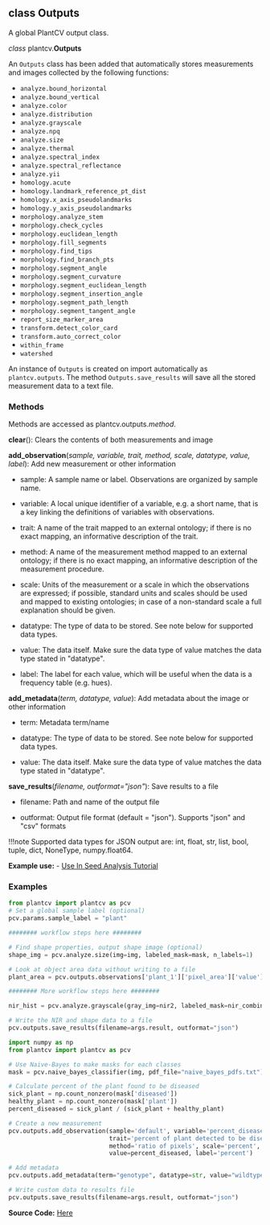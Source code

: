 ## class Outputs 

A global PlantCV output class.

*class* plantcv.**Outputs**

An `Outputs` class has been added that automatically stores measurements and images collected by the following 
functions:

* `analyze.bound_horizontal`
* `analyze.bound_vertical`
* `analyze.color`
* `analyze.distribution`
* `analyze.grayscale`
* `analyze.npq`
* `analyze.size`
* `analyze.thermal` 
* `analyze.spectral_index`
* `analyze.spectral_reflectance`
* `analyze.yii`
* `homology.acute` 
* `homology.landmark_reference_pt_dist`
* `homology.x_axis_pseudolandmarks`
* `homology.y_axis_pseudolandmarks`
* `morphology.analyze_stem`
* `morphology.check_cycles`
* `morphology.euclidean_length`
* `morphology.fill_segments`
* `morphology.find_tips`
* `morphology.find_branch_pts`
* `morphology.segment_angle`
* `morphology.segment_curvature`
* `morphology.segment_euclidean_length`
* `morphology.segment_insertion_angle`
* `morphology.segment_path_length`
* `morphology.segment_tangent_angle` 
* `report_size_marker_area`
* `transform.detect_color_card`
* `transform.auto_correct_color`
* `within_frame`
* `watershed`

An instance of `Outputs` is created on import automatically as `plantcv.outputs`. The method 
`Outputs.save_results` will save all the stored measurement data to a text file. 

### Methods

Methods are accessed as plantcv.outputs.*method*.

**clear**(): Clears the contents of both measurements and image 

**add_observation**(*sample, variable, trait, method, scale, datatype, value, label*): Add new measurement or other information

* sample: A sample name or label. Observations are organized by sample name.

* variable: A local unique identifier of a variable, e.g. a short name, that is a key linking the definitions of variables with observations.

* trait: A name of the trait mapped to an external ontology; if there is no exact mapping, an informative description of the trait.

* method: A name of the measurement method mapped to an external ontology; if there is no exact mapping, an informative description of the measurement procedure.

* scale: Units of the measurement or a scale in which the observations are expressed; if possible, standard units and scales should be used and mapped to existing ontologies; in case of a non-standard scale a full explanation should be given.

* datatype: The type of data to be stored. See note below for supported data types.

* value: The data itself. Make sure the data type of value matches the data type stated in "datatype". 

* label:  The label for each value, which will be useful when the data is a frequency table (e.g. hues). 

**add_metadata**(*term, datatype, value*): Add metadata about the image or other information

* term: Metadata term/name

* datatype: The type of data to be stored. See note below for supported data types.

* value: The data itself. Make sure the data type of value matches the data type stated in "datatype". 

**save_results**(*filename, outformat="json"*): Save results to a file

* filename: Path and name of the output file

* outformat: Output file format (default = "json"). Supports "json" and "csv" formats

!!!note
    Supported data types for JSON output are: int, float, str, list, bool, tuple, dict, NoneType, numpy.float64.

**Example use:**
    - [Use In Seed Analysis Tutorial](https://plantcv.org/tutorials/seed-analysis-workflow)

### Examples

```python
from plantcv import plantcv as pcv
# Set a global sample label (optional)
pcv.params.sample_label = "plant"

######## workflow steps here ########

# Find shape properties, output shape image (optional)
shape_img = pcv.analyze.size(img=img, labeled_mask=mask, n_labels=1)

# Look at object area data without writing to a file 
plant_area = pcv.outputs.observations['plant_1']['pixel_area']['value']

######## More workflow steps here ########

nir_hist = pcv.analyze.grayscale(gray_img=nir2, labeled_mask=nir_combinedmask, n_labels=1, bins=100)

# Write the NIR and shape data to a file 
pcv.outputs.save_results(filename=args.result, outformat="json")

```

```python
import numpy as np
from plantcv import plantcv as pcv

# Use Naive-Bayes to make masks for each classes 
mask = pcv.naive_bayes_classifier(img, pdf_file="naive_bayes_pdfs.txt")

# Calculate percent of the plant found to be diseased 
sick_plant = np.count_nonzero(mask['diseased'])
healthy_plant = np.count_nonzero(mask['plant'])
percent_diseased = sick_plant / (sick_plant + healthy_plant)

# Create a new measurement
pcv.outputs.add_observation(sample='default', variable='percent_diseased', 
                            trait='percent of plant detected to be diseased',
                            method='ratio of pixels', scale='percent', datatype=float,
                            value=percent_diseased, label='percent')

# Add metadata 
pcv.outputs.add_metadata(term="genotype", datatype=str, value="wildtype")

# Write custom data to results file
pcv.outputs.save_results(filename=args.result, outformat="json")

```

**Source Code:** [Here](https://github.com/danforthcenter/plantcv/blob/main/plantcv/plantcv/classes.py)
